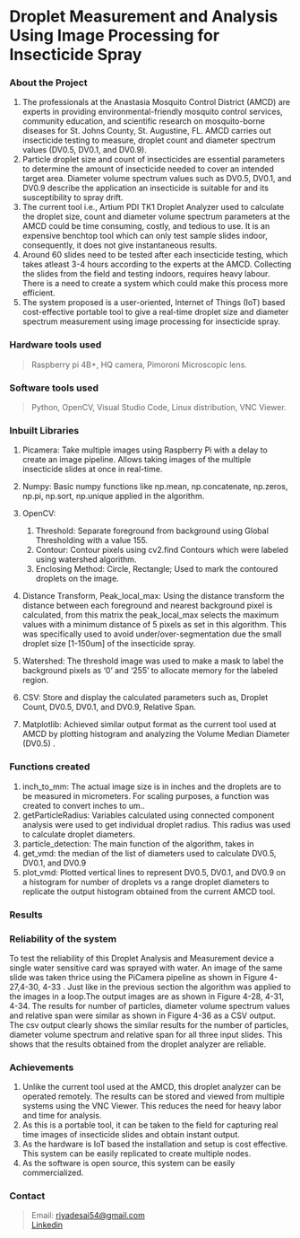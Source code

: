 # Droplet Measurement and Analysis Using Image Processing for Insecticide Spray
### About the Project
1. The professionals at the Anastasia Mosquito Control District (AMCD) are experts in providing environmental-friendly mosquito control services, community education, and scientific research on mosquito-borne diseases for St. Johns County, St. Augustine, FL. 
AMCD carries out insecticide testing to measure, droplet count and diameter spectrum values (DV0.5, DV0.1, and DV0.9).
2. Particle droplet size and count of insecticides are essential parameters to determine the amount of insecticide needed to cover an intended target area. Diameter volume spectrum values such as DV0.5, DV0.1, and DV0.9 describe the application an insecticide is suitable for and its susceptibility to spray drift.
3. The current tool i.e., Artium PDI TK1 Droplet Analyzer used to calculate the droplet size, count and diameter volume spectrum parameters at the AMCD could be time consuming, costly, and tedious to use. It is an expensive benchtop tool which can only test sample slides indoor, consequently, it does not give instantaneous results.
4. Around 60 slides need to be tested after each insecticide testing, which takes atleast 3-4 hours according to the experts at the AMCD. Collecting the slides from the field and testing indoors, requires heavy labour. There is a need to create a system which could make this process more efficient.
5. The system proposed is a user-oriented, Internet of Things (IoT) based cost-effective portable tool to give a real-time droplet size and diameter spectrum measurement using image processing for insecticide spray.

### Hardware tools used
>Raspberry pi 4B+, HQ camera, Pimoroni Microscopic lens.

### Software tools used
>Python, OpenCV, Visual Studio Code, Linux distribution, VNC Viewer. 

### Inbuilt Libraries
1. Picamera: Take multiple images using Raspberry Pi with a delay to create an image pipeline.  Allows taking images of the multiple insecticide slides at once in real-time.
2. Numpy: Basic numpy functions like np.mean, np.concatenate, np.zeros, np.pi, np.sort, np.unique applied in the algorithm.

3. OpenCV: 
   1. Threshold: Separate foreground from background using Global Thresholding with a value 155.
   2. Contour: Contour pixels using cv2.find Contours which were labeled using watershed algorithm. 
   3. Enclosing Method: Circle, Rectangle; Used to mark the contoured droplets on the image.
4. Distance Transform, Peak_local_max: Using the distance transform the distance between each foreground and nearest background pixel is calculated, from this matrix the peak_local_max selects the maximum values with a minimum distance of 5 pixels as set in this algorithm. This was specifically used to avoid under/over-segmentation due the small droplet size [1-150um] of the insecticide spray.
5. Watershed: The threshold image was used to make a mask to label the background pixels as ‘0’ and ‘255’ to allocate memory for the labeled region.
6. CSV: Store and display the calculated parameters such as, Droplet Count, DV0.5, DV0.1, and DV0.9, Relative Span.
7. Matplotlib: Achieved similar output format as the current tool used at AMCD by plotting histogram and analyzing the Volume Median Diameter (DV0.5) .

### Functions created
1.	inch_to_mm: The actual image size is in inches and the droplets are to be measured in micrometers. For scaling purposes, a function was created to convert inches to um..
2.	getParticleRadius:  Variables calculated using connected component analysis were used to get individual droplet radius. This radius was used to calculate droplet diameters. 
3.	particle_detection: The main function of the algorithm, takes in 
4.	get_vmd: the median of the list of diameters used to calculate DV0.5, DV0.1, and DV0.9
5.	plot_vmd: Plotted vertical lines to represent  DV0.5, DV0.1, and DV0.9   on a histogram for number of droplets vs a range droplet diameters to replicate the output histogram obtained from the current AMCD tool.

### Results



### Reliability of the system  <br>

To test the reliability of this Droplet Analysis and Measurement device a single water sensitive card was sprayed with water. An image of the same slide was taken thrice using the PiCamera pipeline as shown in Figure 4-27,4-30, 4-33 . Just like in the previous section the algorithm was applied to the images in a loop.The output images are as shown in Figure 4-28, 4-31, 4-34. The results for number of particles, diameter volume spectrum values and relative span were similar as shown in Figure 4-36 as a CSV output. The csv output clearly shows the similar results for the number of particles, diameter volume spectrum and relative span for all three input slides. This shows that the results obtained from the droplet analyzer are reliable.

### Achievements 
1.	Unlike the current tool used at the AMCD, this droplet analyzer can be operated remotely. The results can be stored and viewed from multiple systems using the VNC Viewer. This reduces the need for heavy labor and time for analysis.
2.	As this is a portable tool, it can be taken to the field for capturing real time images of insecticide slides and obtain instant output.
3.	As the hardware is IoT based the installation and setup is cost effective. This system can be easily replicated to create multiple nodes. 
4.	As the software is open source, this system can be easily commercialized.

### Contact 
> Email: riyadesai54@gmail.com <br>
>  [Linkedin](https://www.linkedin.com/in/riya-paragkumar-desai-a805a0181)




